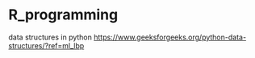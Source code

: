 # R_programming


data structures in python
https://www.geeksforgeeks.org/python-data-structures/?ref=ml_lbp
